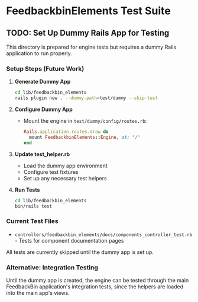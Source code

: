 # FeedbackbinElements Test Suite

## TODO: Set Up Dummy Rails App for Testing

This directory is prepared for engine tests but requires a dummy Rails application to run properly.

### Setup Steps (Future Work)

1. **Generate Dummy App**
   ```bash
   cd lib/feedbackbin_elements
   rails plugin new . --dummy-path=test/dummy --skip-test
   ```

2. **Configure Dummy App**
   - Mount the engine in `test/dummy/config/routes.rb`:
     ```ruby
     Rails.application.routes.draw do
       mount FeedbackbinElements::Engine, at: "/"
     end
     ```

3. **Update test_helper.rb**
   - Load the dummy app environment
   - Configure test fixtures
   - Set up any necessary test helpers

4. **Run Tests**
   ```bash
   cd lib/feedbackbin_elements
   bin/rails test
   ```

### Current Test Files

- `controllers/feedbackbin_elements/docs/components_controller_test.rb` - Tests for component documentation pages

All tests are currently skipped until the dummy app is set up.

### Alternative: Integration Testing

Until the dummy app is created, the engine can be tested through the main FeedbackBin application's integration tests, since the helpers are loaded into the main app's views.
